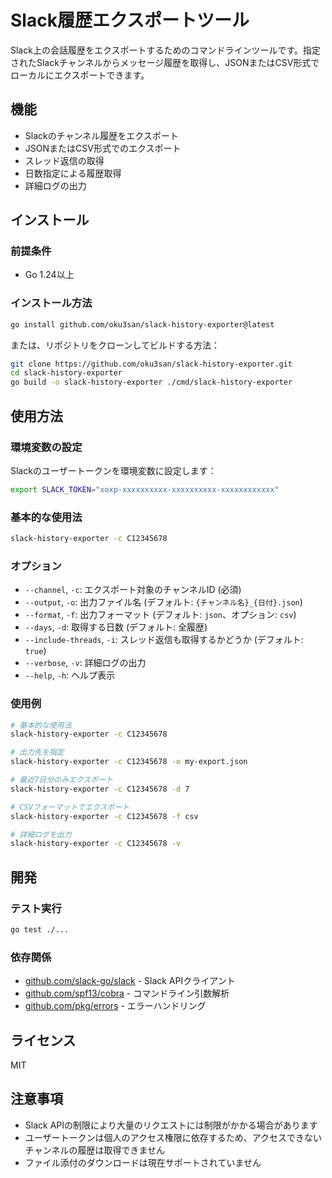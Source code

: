 # Slack履歴エクスポートツール

Slack上の会話履歴をエクスポートするためのコマンドラインツールです。指定されたSlackチャンネルからメッセージ履歴を取得し、JSONまたはCSV形式でローカルにエクスポートできます。

## 機能

- Slackのチャンネル履歴をエクスポート
- JSONまたはCSV形式でのエクスポート
- スレッド返信の取得
- 日数指定による履歴取得
- 詳細ログの出力

## インストール

### 前提条件

- Go 1.24以上

### インストール方法

```bash
go install github.com/oku3san/slack-history-exporter@latest
```

または、リポジトリをクローンしてビルドする方法：

```bash
git clone https://github.com/oku3san/slack-history-exporter.git
cd slack-history-exporter
go build -o slack-history-exporter ./cmd/slack-history-exporter
```

## 使用方法

### 環境変数の設定

Slackのユーザートークンを環境変数に設定します：

```bash
export SLACK_TOKEN="xoxp-xxxxxxxxxx-xxxxxxxxxx-xxxxxxxxxxxx"
```

### 基本的な使用法

```bash
slack-history-exporter -c C12345678
```

### オプション

- `--channel`, `-c`: エクスポート対象のチャンネルID (必須)
- `--output`, `-o`: 出力ファイル名 (デフォルト: `{チャンネル名}_{日付}.json`)
- `--format`, `-f`: 出力フォーマット (デフォルト: `json`、オプション: `csv`)
- `--days`, `-d`: 取得する日数 (デフォルト: 全履歴)
- `--include-threads`, `-i`: スレッド返信も取得するかどうか (デフォルト: `true`)
- `--verbose`, `-v`: 詳細ログの出力
- `--help`, `-h`: ヘルプ表示

### 使用例

```bash
# 基本的な使用法
slack-history-exporter -c C12345678

# 出力先を指定
slack-history-exporter -c C12345678 -o my-export.json

# 最近7日分のみエクスポート
slack-history-exporter -c C12345678 -d 7

# CSVフォーマットでエクスポート
slack-history-exporter -c C12345678 -f csv

# 詳細ログを出力
slack-history-exporter -c C12345678 -v
```

## 開発

### テスト実行

```bash
go test ./...
```

### 依存関係

- [github.com/slack-go/slack](https://github.com/slack-go/slack) - Slack APIクライアント
- [github.com/spf13/cobra](https://github.com/spf13/cobra) - コマンドライン引数解析
- [github.com/pkg/errors](https://github.com/pkg/errors) - エラーハンドリング

## ライセンス

MIT

## 注意事項

- Slack APIの制限により大量のリクエストには制限がかかる場合があります
- ユーザートークンは個人のアクセス権限に依存するため、アクセスできないチャンネルの履歴は取得できません
- ファイル添付のダウンロードは現在サポートされていません
